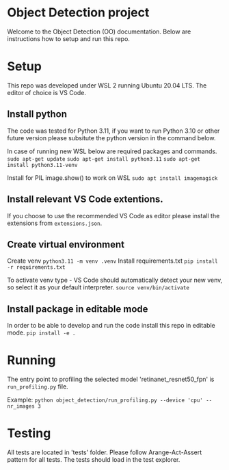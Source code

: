 # Object Detection project
Welcome to the Object Detection (OO) documentation. Below are instructions how to setup and run this repo.

# Setup

This repo was developed under WSL 2 running Ubuntu 20.04 LTS. The editor of choice is VS Code. 

## Install python 

The code was tested for Python 3.11, if you want to run Python 3.10 or other future version please subsitute the python version in the command below.

In case of running new WSL below are required packages and commands.
```sudo apt-get update```
```sudo apt-get install python3.11```
```sudo apt-get install python3.11-venv```

Install for PIL image.show() to work on WSL
```sudo apt install imagemagick```

## Install relevant VS Code extentions.

If you choose to use the recommended VS Code as editor please install the extensions from  ```extensions.json```.

## Create virtual environment

Create venv 
```python3.11 -m venv .venv```
Install requirements.txt
```pip install -r requirements.txt```

To activate venv type - VS Code should automatically detect your new venv, so select it as your default interpreter.
```source venv/bin/activate```

## Install package in editable mode

In order to be able to develop and run the code install this repo in editable mode.
```pip install -e .```

# Running

The entry point to profiling the selected model 'retinanet_resnet50_fpn' is 
```run_profiling.py``` file.

Example:
```python object_detection/run_profiling.py --device 'cpu' --nr_images 3```

# Testing

All tests are located in 'tests' folder. Please follow Arange-Act-Assert pattern for all tests.
The tests should load in the test explorer.